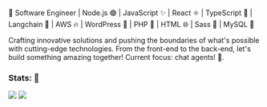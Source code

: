 🚀 Software Engineer | Node.js 🟢 | JavaScript ✨ | React ⚛️ | TypeScript 🦕 | Langchain 🔗 | AWS 🔥 | WordPress 🔵 | PHP 🐘 | HTML 🌐 | Sass 💄 | MySQL 🐬 

Crafting innovative solutions and pushing the boundaries of what's possible with cutting-edge technologies. From the front-end to the back-end, let's build something amazing together!  Current focus: chat agents! 🤗.

### Stats: 🎇

<img src="https://streak-stats.demolab.com/?user=Kari-C&theme=elegant" />
<img src="https://my-github-stats-six.vercel.app/api/top-langs?username=Kari-C&theme=transparent" />

<!--
**Kari-C/Kari-C** is a ✨ _special_ ✨ repository because its `README.md` (this file) appears on your GitHub profile.

Here are some ideas to get you started:

- 🔭 I’m currently working on ...
- 🌱 I’m currently learning ...
- 👯 I’m looking to collaborate on ...
- 🤔 I’m looking for help with ...
- 💬 Ask me about ...
- 📫 How to reach me: ...
- 😄 Pronouns: ...
- ⚡ Fun fact: ...
-->
